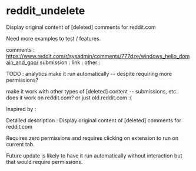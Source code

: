 # reddit_undelete
Display original content of [deleted] comments for reddit.com

Need more examples to test / features.

comments : https://www.reddit.com/r/sysadmin/comments/777dze/windows_hello_domain_and_gpo/
submission : 
link :
other : 




TODO : 
analytics
make it run automatically -- despite requiring more permissions?

make it work with other types of [deleted] content -- submissions, etc.  
does it work on reddit.com?  or just old.reddit.com :(


Inspired by :



Detailed description :
Display original content of [deleted] comments for reddit.com

Requires zero permissions and requires clicking on extension to run on current tab.  

Future update is likely to have it run automatically without interaction but that would require permissions.